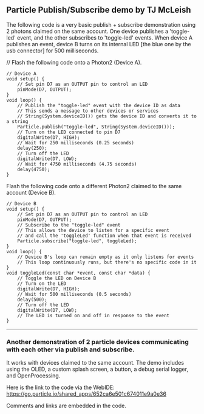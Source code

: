 ## Particle Publish/Subscribe demo by TJ McLeish

The following code is a very basic publish + subscribe demonstration using 2 photons claimed on the same account.  One device publishes a 'toggle-led' event, and the other subscribes to 'toggle-led' events.  When device A publishes an event, device B turns on its internal LED [the blue one by the usb connector] for 500 milliseconds.


// Flash the following code onto a Photon2 (Device A).
```
// Device A
void setup() {
    // Set pin D7 as an OUTPUT pin to control an LED
    pinMode(D7, OUTPUT);
}
void loop() {
    // Publish the "toggle-led" event with the device ID as data
    // This sends a message to other devices or services
    // String(System.deviceID()) gets the device ID and converts it to a string
    Particle.publish("toggle-led", String(System.deviceID()));
    // Turn on the LED connected to pin D7
    digitalWrite(D7, HIGH);
    // Wait for 250 milliseconds (0.25 seconds)
    delay(250);
    // Turn off the LED
    digitalWrite(D7, LOW);
    // Wait for 4750 milliseconds (4.75 seconds)
    delay(4750);
}
```

Flash the following code onto a different Photon2 claimed to the same account (Device B).
```
// Device B
void setup() {
    // Set pin D7 as an OUTPUT pin to control an LED
    pinMode(D7, OUTPUT);
    // Subscribe to the "toggle-led" event
    // This allows the device to listen for a specific event
    // and call the 'toggleLed' function when that event is received
    Particle.subscribe("toggle-led", toggleLed);
}
void loop() {
    // Device B's loop can remain empty as it only listens for events
    // This loop continuously runs, but there's no specific code in it
}
void toggleLed(const char *event, const char *data) {
    // Toggle the LED on Device B
    // Turn on the LED
    digitalWrite(D7, HIGH);
    // Wait for 500 milliseconds (0.5 seconds)
    delay(500);
    // Turn off the LED
    digitalWrite(D7, LOW);
    // The LED is turned on and off in response to the event
}
```

***
### Another demonstration of 2 particle devices communicating with each other via publish and subscribe.  

It works with devices claimed to the same account.  The demo includes using the OLED, a custom splash screen, a button, a debug serial logger, and OpenProcessing.  

Here is the link to the code via the WebIDE:  https://go.particle.io/shared_apps/652ca6e501c674011e9a0e36  

Comments and links are embedded in the code.
